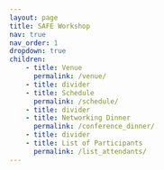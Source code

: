 ```yaml
---
layout: page
title: SAFE Workshop
nav: true
nav_order: 1
dropdown: true
children: 
    - title: Venue
      permalink: /venue/
    - title: divider
    - title: Schedule
      permalink: /schedule/
    - title: divider
    - title: Networking Dinner
      permalink: /conference_dinner/
    - title: divider
    - title: List of Participants
      permalink: /list_attendants/
---
```

